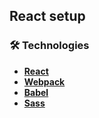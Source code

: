 ## React setup

### 🛠️ Technologies

- **[React](https://pt-br.reactjs.org/)**
- **[Webpack](https://webpack.js.org/)**
- **[Babel](https://babeljs.io/)**
- **[Sass](https://sass-lang.com/)**
